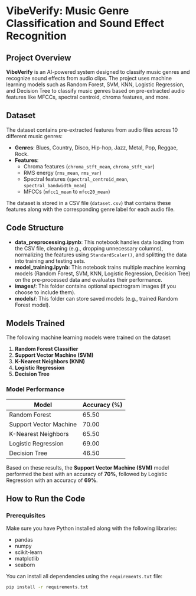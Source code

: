 # VibeVerify: Music Genre Classification and Sound Effect Recognition

## Project Overview

**VibeVerify** is an AI-powered system designed to classify music genres and recognize sound effects from audio clips. The project uses machine learning models such as Random Forest, SVM, KNN, Logistic Regression, and Decision Tree to classify music genres based on pre-extracted audio features like MFCCs, spectral centroid, chroma features, and more.

## Dataset

The dataset contains pre-extracted features from audio files across 10 different music genres:
- **Genres**: Blues, Country, Disco, Hip-hop, Jazz, Metal, Pop, Reggae, Rock.
- **Features**: 
  - Chroma features (`chroma_stft_mean`, `chroma_stft_var`)
  - RMS energy (`rms_mean`, `rms_var`)
  - Spectral features (`spectral_centroid_mean`, `spectral_bandwidth_mean`)
  - MFCCs (`mfcc1_mean` to `mfcc20_mean`)
  
The dataset is stored in a CSV file (`dataset.csv`) that contains these features along with the corresponding genre label for each audio file.

## Code Structure

- **data_preprocessing.ipynb**: This notebook handles data loading from the CSV file, cleaning (e.g., dropping unnecessary columns), normalizing the features using `StandardScaler()`, and splitting the data into training and testing sets.
- **model_training.ipynb**: This notebook trains multiple machine learning models (Random Forest, SVM, KNN, Logistic Regression, Decision Tree) on the pre-processed data and evaluates their performance.
- **images/**: This folder contains optional spectrogram images (if you choose to include them).
- **models/**: This folder can store saved models (e.g., trained Random Forest model).

## Models Trained

The following machine learning models were trained on the dataset:

1. **Random Forest Classifier**
2. **Support Vector Machine (SVM)**
3. **K-Nearest Neighbors (KNN)**
4. **Logistic Regression**
5. **Decision Tree**

### Model Performance

| Model                | Accuracy (%) |
|----------------------|--------------|
| Random Forest         | 65.50        |
| Support Vector Machine| 70.00        |
| K-Nearest Neighbors   | 65.50        |
| Logistic Regression   | 69.00        |
| Decision Tree         | 46.50        |

Based on these results, the **Support Vector Machine (SVM)** model performed the best with an accuracy of **70%**, followed by Logistic Regression with an accuracy of **69%**.

## How to Run the Code

### Prerequisites

Make sure you have Python installed along with the following libraries:
- pandas
- numpy
- scikit-learn
- matplotlib
- seaborn

You can install all dependencies using the `requirements.txt` file:

```bash
pip install -r requirements.txt

